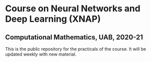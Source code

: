 # Course on Neural Networks and Deep Learning (XNAP)
## Computational Mathematics, UAB, 2020-21

This is the public repository for the practicals of the course. It will be updated weekly with new material.
